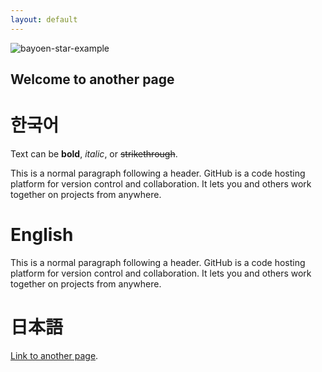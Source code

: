 ```yaml
---
layout: default
---
```


![bayoen-star-example](/bayoen-star-example.png)

## Welcome to another page

<a name="Korean"> </a>
# 한국어
Text can be **bold**, _italic_, or ~~strikethrough~~.

This is a normal paragraph following a header. GitHub is a code hosting platform for version control and collaboration. It lets you and others work together on projects from anywhere.

<a name="English"> </a>
# English

This is a normal paragraph following a header. GitHub is a code hosting platform for version control and collaboration. It lets you and others work together on projects from anywhere.

<a name="Japanese"> </a>
# 日本語

[Link to another page](./another-page.html).